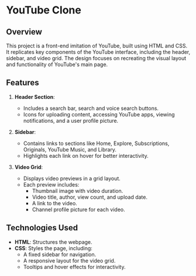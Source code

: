 # YouTube Clone

## Overview
This project is a front-end imitation of YouTube, built using HTML and CSS. It replicates key components of the YouTube interface, including the header, sidebar, and video grid. The design focuses on recreating the visual layout and functionality of YouTube's main page.

## Features
1. **Header Section**:
   - Includes a search bar, search and voice search buttons.
   - Icons for uploading content, accessing YouTube apps, viewing notifications, and a user profile picture.

2. **Sidebar**:
   - Contains links to sections like Home, Explore, Subscriptions, Originals, YouTube Music, and Library.
   - Highlights each link on hover for better interactivity.

3. **Video Grid**:
   - Displays video previews in a grid layout.
   - Each preview includes:
     - Thumbnail image with video duration.
     - Video title, author, view count, and upload date.
     - A link to the video.
     - Channel profile picture for each video.

## Technologies Used
- **HTML**: Structures the webpage.
- **CSS**: Styles the page, including:
  - A fixed sidebar for navigation.
  - A responsive layout for the video grid.
  - Tooltips and hover effects for interactivity.
